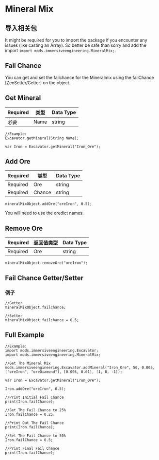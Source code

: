 # Mineral Mix

## 导入相关包

It might be required for you to import the package if you encounter any issues (like casting an Array). So better be safe than sorry and add the import `import mods.immersiveengineering.MineralMix;`.

## Fail Chance

You can get and set the failchance for the Mineralmix using the failChance [ZenSetter/Getter] on the object.

## Get Mineral

| Required | 类型   | Data Type |
| -------- | ---- | --------- |
| 必要       | Name | string    |

```zenscript
//Example:
Excavator.getMineral(String Name);

var Iron = Excavator.getMineral("Iron_Ore");
```

## Add Ore

| Required | 类型     | Data Type |
| -------- | ------ | --------- |
| Required | Ore    | string    |
| Required | Chance | string    |

```zenscript
mineralMixObject.addOre("oreIron", 0.5);
```

You will need to use the oredict names.

## Remove Ore

| Required | 返回值类型 | Data Type |
| -------- | ----- | --------- |
| Required | Ore   | string    |

```zenscript
mineralMixObject.removeOre("oreIron");
```

## Fail Chance Getter/Setter

### 例子

```zenscript
//Getter
mineralMixObject.failchance;

//Setter
mineralMixObject.failchance = 0.5;
```

## Full Example

```zenscript
//Example:
import mods.immersiveengineering.Excavator;
import mods.immersiveengineering.MineralMix;

//Get The Mineral Mix
mods.immersiveengineering.Excavator.addMineral("Iron_Ore", 50, 0.005, ["oreIron", "oreDiamond"], [0.005, 0.01], [1, 0, -1]);

var Iron = Excavator.getMineral("Iron_Ore");

Iron.addOre("oreIron", 0.5);

//Print Initial Fail Chance
print(Iron.failChance);

//Set The Fail Chance to 25%
Iron.failChance = 0.25;

//Print Out The Fail Chance
print(Iron.failChance);

//Set The Fail Chance to 50%
Iron.failChance = 0.5;

//Print Final Fail Chance
print(Iron.failChance);
```
